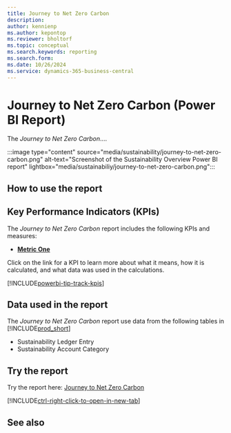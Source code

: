 ```yaml
---
title: Journey to Net Zero Carbon
description: 
author: kennienp
ms.author: kepontop
ms.reviewer: bholtorf
ms.topic: conceptual
ms.search.keywords: reporting
ms.search.form: 
ms.date: 10/26/2024
ms.service: dynamics-365-business-central
---
```


# Journey to Net Zero Carbon (Power BI Report)

The *Journey to Net Zero Carbon*....

:::image type="content" source="media/sustainability/journey-to-net-zero-carbon.png" alt-text="Screenshot of the Sustainability Overview Power BI report" lightbox="media/sustainabiliy/journey-to-net-zero-carbon.png":::


## How to use the report



## Key Performance Indicators (KPIs)

The *Journey to Net Zero Carbon* report includes the following KPIs and measures: 

- [**Metric One**](sustainability-powerbi-kpis.md#metric-one)


Click on the link for a KPI to learn more about what it means, how it is calculated, and what data was used in the calculations. 

[!INCLUDE[powerbi-tip-track-kpis](includes/powerbi-tip-track-kpis.md)]


## Data used in the report

The *Journey to Net Zero Carbon* report use data from the following tables in [!INCLUDE[prod_short](includes/prod_short.md)]

- Sustainability Ledger Entry
- Sustainability Account Category

## Try the report

Try the report here: [Journey to Net Zero Carbon](https://businesscentral.dynamics.com?page=37073)

[!INCLUDE[ctrl-right-click-to-open-in-new-tab](includes/ctrl-right-click-to-open-in-new-tab.md)]

## See also